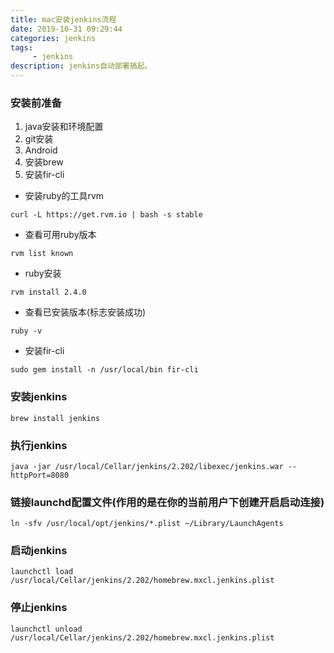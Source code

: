 ```yaml
---
title: mac安装jenkins流程
date: 2019-10-31 09:29:44
categories: jenkins
tags:
     - jenkins
description: jenkins自动部署搞起。
---
```


### 安装前准备
1. java安装和环境配置
2. git安装
3. Android
4. 安装brew
5. 安装fir-cli
- 安装ruby的工具rvm
```
curl -L https://get.rvm.io | bash -s stable
```
- 查看可用ruby版本
```
rvm list known
```
- ruby安装
```
rvm install 2.4.0
```
- 查看已安装版本(标志安装成功)
```
ruby -v
```
- 安装fir-cli
```
sudo gem install -n /usr/local/bin fir-cli
```

### 安装jenkins
```
brew install jenkins
```


### 执行jenkins
```
java -jar /usr/local/Cellar/jenkins/2.202/libexec/jenkins.war --httpPort=8080
```

### 链接launchd配置文件(作用的是在你的当前用户下创建开启启动连接)
```
ln -sfv /usr/local/opt/jenkins/*.plist ~/Library/LaunchAgents
```

### 启动jenkins
```
launchctl load /usr/local/Cellar/jenkins/2.202/homebrew.mxcl.jenkins.plist
```

### 停止jenkins
```
launchctl unload /usr/local/Cellar/jenkins/2.202/homebrew.mxcl.jenkins.plist
```
